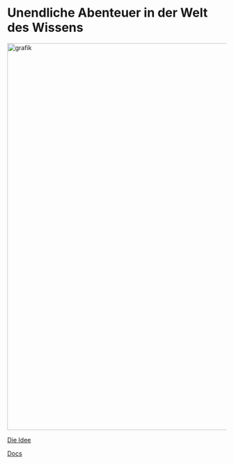 # Unendliche Abenteuer in der Welt des Wissens

[<img width="1265" height="890" alt="grafik" src="https://github.com/user-attachments/assets/219844c5-e130-46ff-b187-60e9bc7b1c6a" />](https://johappel.github.io/infinite-adventure-world-of-knowledge/client_ux_boilerplate.html)

[Die Idee](https://github.com/johappel/infinite-adventure-world-of-knowledge/blob/main/THE_IDEA.md)

[Docs](https://github.com/johappel/infinite-adventure-world-of-knowledge/tree/main/docs)